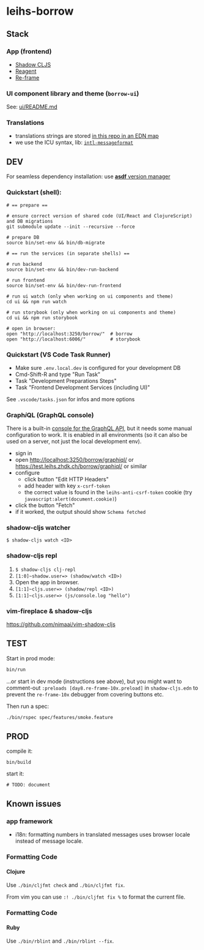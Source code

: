 # leihs-borrow

## Stack

### App (frontend)

- [Shadow CLJS](https://github.com/thheller/shadow-cljs)
- [Reagent](https://github.com/reagent-project/reagent)
- [Re-frame](https://github.com/day8/re-frame)

### UI component library and theme (`borrow-ui`)

See: [ui/README.md](ui/README.md)

### Translations

- translations strings are stored [in this repo in an EDN map](src/common/leihs/borrow/translations.cljc)
- we use the ICU syntax, lib: [`intl-messageformat`](https://formatjs.io/docs/intl-messageformat/)

## DEV

For seamless dependency installation: use [**asdf** version manager](https://asdf-vm.com)

### Quickstart (shell):

```shell
# == prepare ==

# ensure correct version of shared code (UI/React and ClojureScript) and DB migrations
git submodule update --init --recursive --force

# prepare DB
source bin/set-env && bin/db-migrate

# == run the services (in separate shells) ==

# run backend
source bin/set-env && bin/dev-run-backend

# run frontend
source bin/set-env && bin/dev-run-frontend

# run ui watch (only when working on ui components and theme)
cd ui && npm run watch

# run storybook (only when working on ui components and theme)
cd ui && npm run storybook

# open in browser:
open "http://localhost:3250/borrow/"  # borrow
open "http://localhost:6006/"         # storybook
```

### Quickstart (VS Code Task Runner)

- Make sure `.env.local.dev` is configured for your development DB
- Cmd-Shift-R and type "Run Task"
- Task "Development Preparations Steps"
- Task "Frontend Development Services (including UI)"

See `.vscode/tasks.json` for infos and more options

### Graph*i*QL (GraphQL console)

There is a built-in [console for the GraphQL API](https://github.com/graphql/graphiql/blob/main/packages/graphiql/README.md), but it needs some manual configuration to work.
It is enabled in all environments (so it can also be used on a server, not just the local development env).

- sign in
- open <http://localhost:3250/borrow/graphiql/> or <https://test.leihs.zhdk.ch/borrow/graphiql/> or similar
- configure
  - click button "Edit HTTP Headers"
  - add header with key `x-csrf-token`
  - the correct value is found in the `leihs-anti-csrf-token` cookie (try `javascript:alert(document.cookie)`)
- click the button "Fetch"
- if it worked, the output should show `Schema fetched`

### shadow-cljs watcher

`$ shadow-cljs watch <ID>`

### shadow-cljs repl

1. `$ shadow-cljs clj-repl`
2. `[1:0]~shadow.user=> (shadow/watch <ID>)`
3. Open the app in browser.
4. `[1:1]~cljs.user=> (shadow/repl <ID>)`
5. `[1:1]~cljs.user=> (js/console.log "hello")`

### vim-fireplace & shadow-cljs

https://github.com/nimaai/vim-shadow-cljs

## TEST

Start in prod mode:

```bash
bin/run
```

...or start in dev mode (instructions see above), but you might want to comment-out `:preloads [day8.re-frame-10x.preload]` in `shadow-cljs.edn` to prevent the `re-frame-10x` debugger from covering buttons etc.

Then run a spec:

```bash
./bin/rspec spec/features/smoke.feature
```

## PROD

compile it:

```shell
bin/build
```

start it:

```shell
# TODO: document
```

## Known issues

### app framework

- i18n: formatting numbers in translated messages uses browser locale instead of message locale.

### Formatting Code

#### Clojure

Use `./bin/cljfmt check` and `./bin/cljfmt fix`.

From vim you can use `:! ./bin/cljfmt fix %` to format the current file.

### Formatting Code

#### Ruby

Use `./bin/rblint` and `./bin/rblint --fix`.
